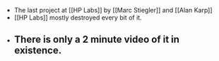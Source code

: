 - The last project at [[HP Labs]] by [[Marc Stiegler]] and [[Alan Karp]]
- [[HP Labs]] mostly destroyed every bit of it.
- There is only a 2 minute video of it in existence.
    - 
